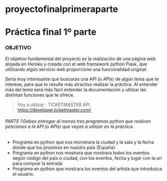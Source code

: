 # proyectofinalprimeraparte


# Práctica final 1º parte

### OBJETIVO

El objetivo fundamental del proyecto es la realización de una página web alojada en Heroku y creada con el web framework python Flask, que utilizando algún servicio web proporcione una funcionalidad original.

Sería muy interesante que buscaras una API (o APIs) de algún tema que te interese, para que te resulte más atractivo realizar la práctica. Al entender más del tema será más fácil entender la documentación y utilizar las distintas funciones que te ofrece.

> Voy a utilizar : TICKETMASTER API  https://developer.ticketmaster.com/

###### PARTE 1:Debes entregar al menos tres programas python que realicen peticiones a la API (o APIs) que vayas a utilizar en la práctica.

- Programa en python que nos monstrara  la ciudad y la sala y la fecha donde que los proximos en nuestro pais  (España).
- Programa en python nos mostrara   que mostrara todos los eventos según código del pais o ciudad, con los eventos, fecha y lugar con  la url para comprar la entrada
- Programa en python que mostrara los eventos del artista que introduzca el usuario.
